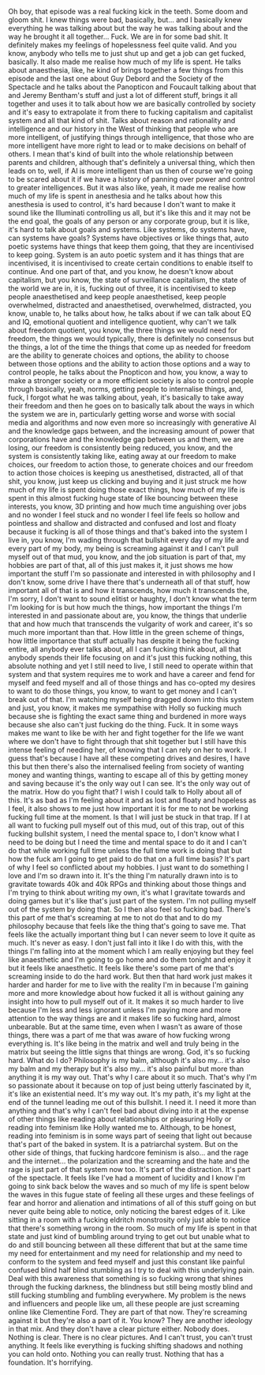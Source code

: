﻿Oh boy, that episode was a real fucking kick in the teeth.
Some doom and gloom shit.
I knew things were bad, basically, but... and I basically knew everything he was talking
about but the way he was talking about and the way he brought it all together...
Fuck.
We are in for some bad shit.
It definitely makes my feelings of hopelessness feel quite valid.
And you know, anybody who tells me to just shut up and get a job can get fucked, basically.
It also made me realise how much of my life is spent.
He talks about anaesthesia, like, he kind of brings together a few things from this
episode and the last one about Guy Debord and the Society of the Spectacle and he talks
about the Panopticon and Foucault talking about that and Jeremy Bentham's stuff and
just a lot of different stuff, brings it all together and uses it to talk about how we
are basically controlled by society and it's easy to extrapolate it from there to fucking
capitalism and capitalist system and all that kind of shit.
Talks about reason and rationality and intelligence and our history in the West of thinking that
people who are more intelligent, of justifying things through intelligence, that those who
are more intelligent have more right to lead or to make decisions on behalf of others.
I mean that's kind of built into the whole relationship between parents and children,
although that's definitely a universal thing, which then leads on to, well, if AI is more
intelligent than us then of course we're going to be scared about it if we have a history
of panning over power and control to greater intelligences.
But it was also like, yeah, it made me realise how much of my life is spent in anesthesia
and he talks about how this anesthesia is used to control, it's hard because I don't
want to make it sound like the Illuminati controlling us all, but it's like this and
it may not be the end goal, the goals of any person or any corporate group, but it is like,
it's hard to talk about goals and systems.
Like systems, do systems have, can systems have goals?
Systems have objectives or like things that, auto poetic systems have things that keep
them going, that they are incentivised to keep going.
System is an auto poetic system and it has things that are incentivised, it is incentivised
to create certain conditions to enable itself to continue.
And one part of that, and you know, he doesn't know about capitalism, but you know, the state
of surveillance capitalism, the state of the world we are in, it is, fucking out of three,
it is incentivised to keep people anaesthetised and keep people anaesthetised, keep people
overwhelmed, distracted and anaesthetised, overwhelmed, distracted, you know, unable
to, he talks about how, he talks about if we can talk about EQ and IQ, emotional quotient
and intelligence quotient, why can't we talk about freedom quotient, you know, the three
things we would need for freedom, the things we would typically, there is definitely no
consensus but the things, a lot of the time the things that come up as needed for freedom
are the ability to generate choices and options, the ability to choose between those options
and the ability to action those options and a way to control people, he talks about the
Pnopticon and how, you know, a way to make a stronger society or a more efficient society
is also to control people through basically, yeah, norms, getting people to internalise
things, and, fuck, I forgot what he was talking about, yeah, it's basically to take away their
freedom and then he goes on to basically talk about the ways in which the system we are
in, particularly getting worse and worse with social media and algorithms and now even more
so increasingly with generative AI and the knowledge gaps between, and the increasing
amount of power that corporations have and the knowledge gap between us and them, we
are losing, our freedom is consistently being reduced, you know, and the system is consistently
taking like, eating away at our freedom to make choices, our freedom to action those,
to generate choices and our freedom to action those choices is keeping us anesthetised,
distracted, all of that shit, you know, just keep us clicking and buying and it just struck
me how much of my life is spent doing those exact things, how much of my life is spent
in this almost fucking huge state of like bouncing between these interests, you know,
3D printing and how much time anguishing over jobs and no wonder I feel stuck and no wonder
I feel life feels so hollow and pointless and shallow and distracted and confused and
lost and floaty because it fucking is all of those things and that's baked into the
system I live in, you know, I'm wading through that bullshit every day of my life and every
part of my body, my being is screaming against it and I can't pull myself out of that mud,
you know, and the job situation is part of that, my hobbies are part of that, all of
this just makes it, it just shows me how important the stuff I'm so passionate and interested
in with philosophy and I don't know, some drive I have there that's underneath all of
that stuff, how important all of that is and how it transcends, how much it transcends
the, I'm sorry, I don't want to sound elitist or haughty, I don't know what the term I'm
looking for is but how much the things, how important the things I'm interested in and
passionate about are, you know, the things that underlie that and how much that transcends
the vulgarity of work and career, it's so much more important than that. How little
in the green scheme of things, how little importance that stuff actually has despite
it being the fucking entire, all anybody ever talks about, all I can fucking think about,
all that anybody spends their life focusing on and it's just this fucking nothing, this
absolute nothing and yet I still need to live, I still need to operate within that system
and that system requires me to work and have a career and fend for myself and feed myself
and all of those things and has co-opted my desires to want to do those things, you know,
to want to get money and I can't break out of that. I'm watching myself being dragged
down into this system and just, you know, it makes me sympathise with Holly so fucking
much because she is fighting the exact same thing and burdened in more ways because she
also can't just fucking do the thing. Fuck. It in some ways makes me want to like be
with her and fight together for the life we want where we don't have to fight through
that shit together but I still have this intense feeling of needing her, of knowing that I
can rely on her to work. I guess that's because I have all these competing drives and desires,
I have this but then there's also the internalised feeling from society of wanting money and
wanting things, wanting to escape all of this by getting money and saving because it's the
only way out I can see. It's the only way out of the matrix. How do you fight that?
I wish I could talk to Holly about all of this. It's as bad as I'm feeling about it
and as lost and floaty and hopeless as I feel, it also shows to me just how important it
is for me to not be working fucking full time at the moment. Is that I will just be stuck
in that trap. If I at all want to fucking pull myself out of this mud, out of this trap,
out of this fucking bullshit system, I need the mental space to, I don't know what I need
to be doing but I need the time and mental space to do it and I can't do that while working
full time unless the full time work is doing that but how the fuck am I going to get paid
to do that on a full time basis? It's part of why I feel so conflicted about my hobbies.
I just want to do something I love and I'm so drawn into it. It's the thing I'm naturally
drawn into is to gravitate towards 40k and 40k RPGs and thinking about those things and
I'm trying to think about writing my own, it's what I gravitate towards and doing games but
it's like that's just part of the system. I'm not pulling myself out of the system by doing
that. So I then also feel so fucking bad. There's this part of me that's screaming at
me to not do that and to do my philosophy because that feels like the thing that's going
to save me. That feels like the actually important thing but I can never seem to love it quite
as much. It's never as easy. I don't just fall into it like I do with this, with the
things I'm falling into at the moment which I am really enjoying but they feel like anaesthetic
and I'm going to go home and do them tonight and enjoy it but it feels like anaesthetic.
It feels like there's some part of me that's screaming inside to do the hard work. But
then that hard work just makes it harder and harder for me to live with the reality I'm
in because I'm gaining more and more knowledge about how fucked it all is without gaining
any insight into how to pull myself out of it. It makes it so much harder to live because
I'm less and less ignorant unless I'm paying more and more attention to the way things
are and it makes life so fucking hard, almost unbearable. But at the same time, even when
I wasn't as aware of those things, there was a part of me that was aware of how fucking
wrong everything is. It's like being in the matrix and well and truly being in the matrix
but seeing the little signs that things are wrong. God, it's so fucking hard. What do
I do? Philosophy is my balm, although it's also my... it's also my balm and my therapy
but it's also my... it's also painful but more than anything it is my way out. That's
why I care about it so much. That's why I'm so passionate about it because on top of just
being utterly fascinated by it, it's like an existential need. It's my way out. It's my
path, it's my light at the end of the tunnel leading me out of this bullshit. I need it.
I need it more than anything and that's why I can't feel bad about diving into it at the
expense of other things like reading about relationships or pleasuring Holly or reading
into feminism like Holly wanted me to. Although, to be honest, reading into feminism is in some
ways part of seeing that light out because that's part of the baked in system. It is a
patriarchal system. But on the other side of things, that fucking hardcore feminism is
also... and the rage and the internet... the polarization and the screaming and the hate
and the rage is just part of that system now too. It's part of the distraction. It's part
of the spectacle. It feels like I've had a moment of lucidity and I know I'm going to
sink back below the waves and so much of my life is spent below the waves in this fugue
state of feeling all these urges and these feelings of fear and horror and alienation
and intimations of all of this stuff going on but never quite being able to notice, only
noticing the barest edges of it. Like sitting in a room with a fucking eldritch monstrosity
only just able to notice that there's something wrong in the room. So much of my life is spent
in that state and just kind of bumbling around trying to get out but unable what to do and
still bouncing between all these different that but at the same time my need for entertainment
and my need for relationship and my need to conform to the system and feed myself and
just this constant like painful confused blind half blind stumbling as I try to deal with
this underlying pain. Deal with this awareness that something is so fucking wrong that shines
through the fucking darkness, the blindness but still being mostly blind and still fucking
stumbling and fumbling everywhere. My problem is the news and influencers and people like
um, all these people are just screaming online like Clementine Ford. They are part of that
now. They're screaming against it but they're also a part of it. You know? They are another
ideology in that mix. And they don't have a clear picture either. Nobody does. Nothing
is clear. There is no clear pictures. And I can't trust, you can't trust anything. It
feels like everything is fucking shifting shadows and nothing you can hold onto. Nothing
you can really trust. Nothing that has a foundation. It's horrifying.
